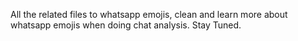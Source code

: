 All the related files to whatsapp emojis, clean and learn more about whatsapp emojis when doing chat analysis. Stay Tuned.

